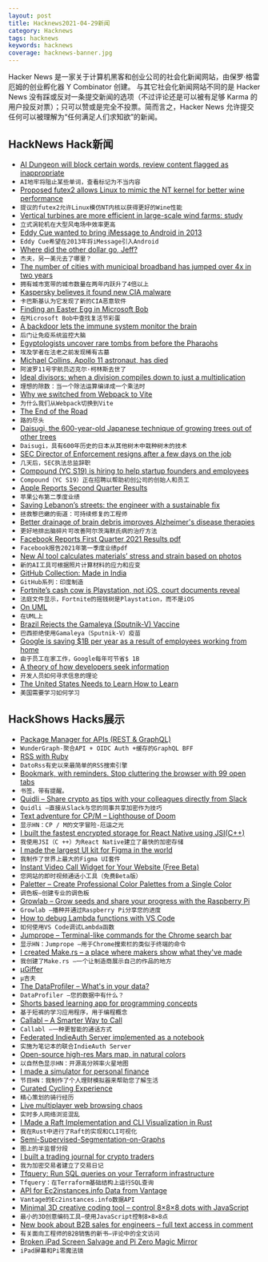 ```yaml
---
layout: post
title: Hacknews2021-04-29新闻
category: Hacknews
tags: hacknews
keywords: hacknews
coverage: hacknews-banner.jpg
---
```


Hacker News 是一家关于计算机黑客和创业公司的社会化新闻网站，由保罗·格雷厄姆的创业孵化器 Y Combinator 创建。
与其它社会化新闻网站不同的是 Hacker News 没有踩或反对一条提交新闻的选项（不过评论还是可以被有足够 Karma 的用户投反对票）；只可以赞或是完全不投票。简而言之，Hacker News 允许提交任何可以被理解为“任何满足人们求知欲”的新闻。

## HackNews Hack新闻


- [AI Dungeon will block certain words, review content flagged as inappropriate](https://latitude.io/blog/update-to-our-community-ai-test-april-2021/)
- `AI地牢将阻止某些单词，查看标记为不当内容`
- [Proposed futex2 allows Linux to mimic the NT kernel for better wine performance](https://lkml.org/lkml/2021/4/27/1208)
- `提议的futex2允许Linux模仿NT内核以获得更好的Wine性能`
- [Vertical turbines are more efficient in large-scale wind farms: study](https://eandt.theiet.org/content/articles/2021/04/vertical-turbines-far-more-efficient-in-large-scale-wind-farms/)
- `立式涡轮机在大型风电场中效率更高`
- [Eddy Cue wanted to bring iMessage to Android in 2013](https://www.theverge.com/2021/4/27/22406303/imessage-android-eddy-cue-emails-apple-epic-deposition)
- `Eddy Cue希望在2013年将iMessage引入Android`
- [Where did the other dollar go, Jeff?](https://blog.cloudandtree.com/2021/04/the-other-dollar/)
- `杰夫，另一美元去了哪里？`
- [The number of cities with municipal broadband has jumped over 4x in two years](https://gammawire.com/the-number-of-cities-with-municipal-broadband-has-jumped-over-450-in-two-years/)
- `拥有城市宽带的城市数量在两年内跃升了4倍以上`
- [Kaspersky believes it found new CIA malware](https://therecord.media/security-firm-kaspersky-believes-it-found-new-cia-malware/)
- `卡巴斯基认为它发现了新的CIA恶意软件`
- [Finding an Easter Egg in Microsoft Bob](https://benstoneonline.com/posts/microsoft-bob-easter-egg/)
- `在Microsoft Bob中查找复活节彩蛋`
- [A backdoor lets the immune system monitor the brain](https://www.quantamagazine.org/how-the-immune-system-protects-the-brain-20210428/)
- `后门让免疫系统监控大脑`
- [Egyptologists uncover rare tombs from before the Pharaohs](https://www.reuters.com/world/middle-east/egyptologists-uncover-rare-tombs-before-pharaohs-2021-04-28/)
- `埃及学者在法老之前发现稀有古墓`
- [Michael Collins, Apollo 11 astronaut, has died](https://www.npr.org/2021/04/28/509599284/forgotten-astronaut-michael-collins-dies)
- `阿波罗11号宇航员迈克尔·柯林斯去世了`
- [Ideal divisors: when a division compiles down to just a multiplication](https://lemire.me/blog/2021/04/28/ideal-divisors-when-a-division-compiles-down-to-just-a-multiplication/)
- `理想的除数：当一个除法运算编译成一个乘法时`
- [Why we switched from Webpack to Vite](https://blog.replit.com/vite)
- `为什么我们从Webpack切换到Vite`
- [The End of the Road](https://www.thedriftmag.com/the-end-of-the-road/)
- `路的尽头`
- [Daisugi, the 600-year-old Japanese technique of growing trees out of other trees](https://www.openculture.com/2020/10/daisugi.html)
- `Daisugi，具有600年历史的日本从其他树木中栽种树木的技术`
- [SEC Director of Enforcement resigns after a few days on the job](https://www.sec.gov/news/press-release/2021-75)
- `几天后，SEC执法总监辞职`
- [Compound (YC S19) is hiring to help startup founders and employees](https://jobs.lever.co/compound)
- `Compound（YC S19）正在招聘以帮助初创公司的创始人和员工`
- [Apple Reports Second Quarter Results](https://www.apple.com/newsroom/2021/04/apple-reports-second-quarter-results/)
- `苹果公布第二季度业绩`
- [Saving Lebanon’s streets: the engineer with a sustainable fix](https://www.thenationalnews.com/mena/lebanon/saving-lebanon-s-streets-the-engineer-with-a-sustainable-fix-1.1212567)
- `拯救黎巴嫩的街道：可持续修复的工程师`
- [Better drainage of brain debris improves Alzheimer's disease therapies](https://padiracinnovation.org/News/2021/04/better-drainage-of-brain-debris-improves-alzheimers-disease-therapies)
- `更好地排出脑碎片可改善阿尔茨海默氏病的治疗方法`
- [Facebook Reports First Quarter 2021 Results pdf](https://s21.q4cdn.com/399680738/files/doc_financials/2021/FB-03.31.2021-Exhibit-99.1_Final.pdf)
- `Facebook报告2021年第一季度业绩pdf`
- [New AI tool calculates materials’ stress and strain based on photos](https://news.mit.edu/2021/ai-materials-stress-strain-0422)
- `新的AI工具可根据照片计算材料的应力和应变`
- [GitHub Collection: Made in India](https://github.com/collections/made-in-india)
- `GitHub系列：印度制造`
- [Fortnite’s cash cow is Playstation, not iOS, court documents reveal](https://www.theverge.com/2021/4/28/22407939/fortnite-biggest-platform-revenue-playstation-not-ios-iphone)
- `法庭文件显示，Fortnite的摇钱树是Playstation，而不是iOS`
- [On UML](https://www.sicpers.info/2021/04/on-uml/)
- `在UML上`
- [Brazil Rejects the Gamaleya (Sputnik-V) Vaccine](https://blogs.sciencemag.org/pipeline/archives/2021/04/28/brazil-rejects-the-gamaleya-vaccine)
- `巴西拒绝使用Gamaleya（Sputnik-V）疫苗`
- [Google is saving $1B per year as a result of employees working from home](https://www.latimes.com/business/technology/story/2021-04-28/google-is-saving-1-billion-per-year-as-a-result-of-employees-working-from-home)
- `由于员工在家工作，Google每年可节省$ 1B`
- [A theory of how developers seek information](https://web.eecs.utk.edu/~azh/blog/informationforaging.html)
- `开发人员如何寻求信息的理论`
- [The United States Needs to Learn How to Learn](https://pedestrianobservations.com/2021/04/28/the-united-states-needs-to-learn-how-to-learn/)
- `美国需要学习如何学习`


## HackShows Hacks展示

- [ Package Manager for APIs (REST & GraphQL)](https://wundergraph.com/)
- `WunderGraph-聚合API + OIDC Auth +缓存的GraphQL BFF`
- [ RSS with Ruby](https://github.com/davidesantangelo/dato.rss)
- `DatoRss有史以来最简单的RSS搜索引擎`
- [ Bookmark, with reminders. Stop cluttering the browser with 99 open tabs](https://closetab.email)
- `书签，带有提醒。`
- [ Quidli – Share crypto as tips with your colleagues directly from Slack](https://quid.li/slack)
- `Quidli –直接从Slack与您的同事共享加密作为技巧`
- [ Text adventure for CP/M – Lighthouse of Doom](https://github.com/skx/lighthouse-of-doom)
- `显示HN：CP / M的文字冒险-厄运之光`
- [ I built the fastest encrypted storage for React Native using JSI(C++)](https://rnmmkv.vercel.app/#/?id=react-native-mmkv-storage)
- `我使用JSI（C ++）为React Native建立了最快的加密存储`
- [ I made the largest UI kit for Figma in the world](https://stratumkit.com/)
- `我制作了世界上最大的Figma UI套件`
- [ Instant Video Call Widget for Your Website (Free Beta)](https://www.vidiwise.com/)
- `您网站的即时视频通话小工具（免费Beta版）`
- [ Paletter – Create Professional Color Palettes from a Single Color](https://www.paletter.app)
- `调色板–创建专业的调色板`
- [ Growlab – Grow seeds and share your progress with the Raspberry Pi](https://github.com/alexellis/growlab/blob/master/README.md)
- `Growlab –播种并通过Raspberry Pi分享您的进度`
- [ How to debug Lambda functions with VS Code](https://serverless-stack.com/examples/how-to-debug-lambda-functions-with-visual-studio-code.html)
- `如何使用VS Code调试Lambda函数`
- [ Jumprope – Terminal-like commands for the Chrome search bar](http://jumprope.ai/)
- `显示HN：Jumprope –用于Chrome搜索栏的类似于终端的命令`
- [ I created Make.rs – a place where makers show what they've made](https://make.rs)
- `我创建了Make.rs –一个让制造商展示自己的作品的地方`
- [ μGiffer](https://iobureau.com/ugiffer/)
- `μ吉夫`
- [ The DataProfiler – What's in your data?](https://github.com/capitalone/DataProfiler)
- `DataProfiler –您的数据中有什么？`
- [ Shorts based learning app for programming concepts](https://play.google.com/store/apps/details?id=com.microideation.app)
- `基于短裤的学习应用程序，用于编程概念`
- [ Callabl – A Smarter Way to Call](https://callabl.com/)
- `Callabl –一种更智能的通话方式`
- [ Federated IndieAuth Server implemented as a notebook](https://observablehq.com/@endpointservices/auth)
- `实施为笔记本的联合IndieAuth Server`
- [ Open-source high-res Mars map, in natural colors](https://mars26.com/)
- `以自然色显示HN：开源高分辨率火星地图`
- [ I made a simulator for personal finance](https://projectifi.io/)
- `节目HN：我制作了个人理财模拟器来帮助您了解生活`
- [ Curated Cycling Experience](https://ridevelo.com/)
- `精心策划的骑行经历`
- [ Live multiplayer web browsing chaos](https://comebrowsewithme.com:8002/login?token=token2&url=https://www.google.com)
- `实时多人网络浏览混乱`
- [ I Made a Raft Implementation and CLI Visualization in Rust](https://github.com/andreev-io/Raft)
- `我在Rust中进行了Raft的实现和CLI可视化`
- [ Semi-Supervised-Segmentation-on-Graphs](https://github.com/aGIToz/semi-supervised-segmentation-on-graphs)
- `图上的半监督分段`
- [ I built a trading journal for crypto traders](https://tradesheet.io)
- `我为加密交易者建立了交易日记`
- [ Tfquery: Run SQL queries on your Terraform infrastructure](https://github.com/mazen160/tfquery)
- `Tfquery：在Terraform基础结构上运行SQL查询`
- [ API for Ec2instances.info Data from Vantage](https://www.vantage.sh/blog/vantage-launches-cloud-pricing-api-in-beta)
- `Vantage的Ec2instances.info数据API`
- [ Minimal 3D creative coding tool – control 8×8×8 dots with JavaScript](https://doersino.github.io/tixyz/)
- `最小的3D创意编码工具–使用JavaScript控制8×8×8点`
- [ New book about B2B sales for engineers – full text access in comment](http://fastforwardbook.com)
- `有关面向工程师的B2B销售的新书–评论中的全文访问`
- [ Broken iPad Screen Salvage and Pi Zero Magic Mirror](https://www.youtube.com/watch?v=ENKhizrCuPU)
- `iPad屏幕和Pi零魔法镜`

